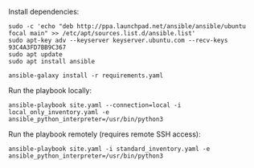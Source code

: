 Install dependencies:
```
sudo -c 'echo "deb http://ppa.launchpad.net/ansible/ansible/ubuntu focal main" >> /etc/apt/sources.list.d/ansible.list'
sudo apt-key adv --keyserver keyserver.ubuntu.com --recv-keys 93C4A3FD7BB9C367
sudo apt update
sudo apt install ansible

ansible-galaxy install -r requirements.yaml
```

Run the playbook locally:
```
ansible-playbook site.yaml --connection=local -i local_only_inventory.yaml -e ansible_python_interpreter=/usr/bin/python3
```

Run the playbook remotely (requires remote SSH access):
```
ansible-playbook site.yaml -i standard_inventory.yaml -e ansible_python_interpreter=/usr/bin/python3
```

